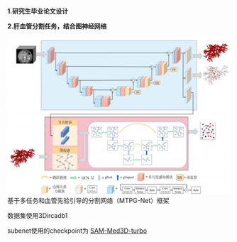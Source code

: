 **1.研究生毕业论文设计**

**2.肝血管分割任务，结合图神经网络**

![img.png](img.png)
基于多任务和血管先验引导的分割网络（MTPG-Net）框架

数据集使用3Dircadb1

subenet使用的checkpoint为 [SAM-Med3D-turbo](https://drive.google.com/file/d/1MuqYRQKIZb4YPtEraK8zTKKpp-dUQIR9/view?usp=sharing)
